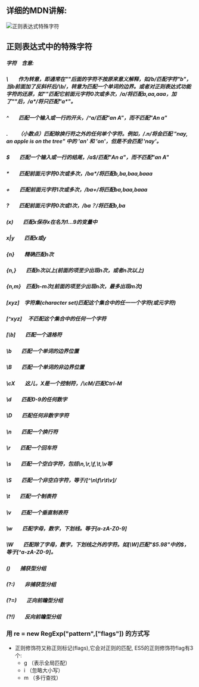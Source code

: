 ## 详细的MDN讲解:
![正则表达式特殊字符](https://developer.mozilla.org/zh-CN/docs/Web/JavaScript/Guide/Regular_Expressions)

## 正则表达式中的特殊字符
#####   字符  &nbsp; &nbsp;含意:
#####   \    &nbsp; &nbsp;&nbsp; &nbsp; 作为转意，即通常在"\"后面的字符不按原来意义解释，如/b/匹配字符"b"，当b前面加了反斜杆后/\b/，转意为匹配一个单词的边界。或者对正则表达式功能字符的还原，如"*"匹配它前面元字符0次或多次，/a*/将匹配a,aa,aaa，加了"\"后，/a\*/将只匹配"a*"。
#####   ^    &nbsp; &nbsp;&nbsp; &nbsp; 匹配一个输入或一行的开头，/^a/匹配"an A"，而不匹配"An a"
#####   .    &nbsp; &nbsp;&nbsp; &nbsp; （小数点）匹配除换行符之外的任何单个字符。例如，/.n/将会匹配 "nay, an apple is on the tree" 中的 'an' 和 'on'，但是不会匹配 'nay'。
#####   $    &nbsp; &nbsp;&nbsp; &nbsp; 匹配一个输入或一行的结尾，/a$/匹配"An a"，而不匹配"an A"
#####   *    &nbsp; &nbsp;&nbsp; &nbsp; 匹配前面元字符0次或多次，/ba*/将匹配b,ba,baa,baaa
#####   +    &nbsp; &nbsp;&nbsp; &nbsp; 匹配前面元字符1次或多次，/ba+/将匹配ba,baa,baaa
#####   ?    &nbsp; &nbsp;&nbsp; &nbsp; 匹配前面元字符0次或1次，/ba？/将匹配b,ba
#####   (x)  &nbsp; &nbsp;&nbsp; &nbsp; 匹配x保存x在名为$1...$9的变量中
#####   x|y  &nbsp; &nbsp;&nbsp; &nbsp; 匹配x或y
#####   {n}  &nbsp; &nbsp;&nbsp; &nbsp; 精确匹配n次
#####   {n,} &nbsp; &nbsp;&nbsp; &nbsp; 匹配n次以上(前面的项至少出现n次，或者n次以上)
#####   {n,m} &nbsp; &nbsp;匹配n-m次(前面的项至少出现n次，最多出现m次)
#####   [xyz] &nbsp; &nbsp;字符集(character set)匹配这个集合中的任一一个字符(或元字符)
#####   [^xyz] &nbsp; &nbsp;&nbsp;不匹配这个集合中的任何一个字符
#####   [\b]  &nbsp; &nbsp;&nbsp; &nbsp; 匹配一个退格符
#####   \b   &nbsp; &nbsp;&nbsp; &nbsp; 匹配一个单词的边界位置
#####   \B   &nbsp; &nbsp;&nbsp; &nbsp; 匹配一个单词的非边界位置
#####   \cX  &nbsp; &nbsp;&nbsp; &nbsp; 这儿，X是一个控制符，/\cM/匹配Ctrl-M
#####   \d   &nbsp; &nbsp;&nbsp; &nbsp; 匹配0-9的任何数字
#####   \D   &nbsp; &nbsp;&nbsp; &nbsp; 匹配任何非数字字符
#####   \n   &nbsp; &nbsp;&nbsp; &nbsp; 匹配一个换行符
#####   \r   &nbsp; &nbsp;&nbsp; &nbsp; 匹配一个回车符
#####   \s   &nbsp; &nbsp;&nbsp; &nbsp; 匹配一个空白字符，包括\n,\r,\f,\t,\v等
#####   \S   &nbsp; &nbsp;&nbsp; &nbsp; 匹配一个非空白字符，等于/[^\n\f\r\t\v]/
#####   \t   &nbsp; &nbsp;&nbsp; &nbsp; 匹配一个制表符
#####   \v   &nbsp; &nbsp;&nbsp; &nbsp; 匹配一个垂直制表符
#####   \w   &nbsp; &nbsp;&nbsp; &nbsp; 匹配字母，数字，下划线。等于[a-zA-Z0-9]
#####   \W   &nbsp; &nbsp;&nbsp; &nbsp; 匹配除了字母，数字，下划线之外的字符。如[\W]匹配"$5.98"中的$，等于[^a-zA-Z0-9]。
#####   ()   &nbsp; &nbsp;&nbsp; &nbsp; 捕获型分组
#####  (?:)  &nbsp; &nbsp;&nbsp; &nbsp; 非捕获型分组
#####  (?=)  &nbsp; &nbsp;&nbsp; &nbsp; 正向前瞻型分组
#####  (?!)  &nbsp; &nbsp;&nbsp; &nbsp; 反向前瞻型分组



### 用 re = new RegExp("pattern",["flags"]) 的方式写
- 正则修饰符又称正则标记(flags),它会对正则的匹配, ES5的正则修饰符flag有3个:
  + g （表示全局匹配）
  + i （忽略大小写）
  + m （多行查找）

